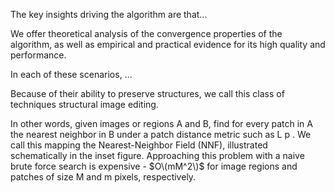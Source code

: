 The key insights driving the algorithm are that...

We offer theoretical analysis of the convergence properties of the algorithm, as well as empirical and practical evidence for its high quality and performance.

In each of these scenarios, ...

Because of their ability to preserve structures, we call this class of techniques structural image editing.

In other words, given images or regions A and B, find for every patch in A the nearest neighbor in B under a patch distance metric such as L p . We call this mapping the Nearest-Neighbor Field \(NNF\), illustrated schematically in the inset figure. Approaching this problem with a naive brute force search is expensive - $O\(mM^2\)$ for image regions and patches of size M and m pixels, respectively.

